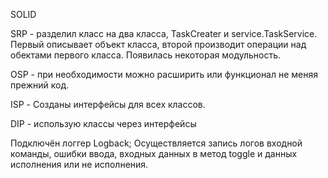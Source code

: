 SOLID

SRP - разделил класс на два класса, TaskCreater и service.TaskService.
Первый описывает объект класса, второй производит операции
над обектами первого класса. Появилась некоторая модульность.

OSP - при необходимости можно расширить или функционал не меняя прежний код.

ISP - Созданы интерфейсы для всех классов.

DIP - использую классы через интерфейсы

Подключён логгер Logback;
Осуществляется запись логов входной команды, ошибки ввода,
входных данных в метод toggle и данных исполнения или не исполнения.